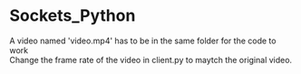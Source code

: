 # Sockets_Python

A video named 'video.mp4' has to be in the same folder for the code to work\
Change the frame rate of the video in client.py to maytch the original video.
